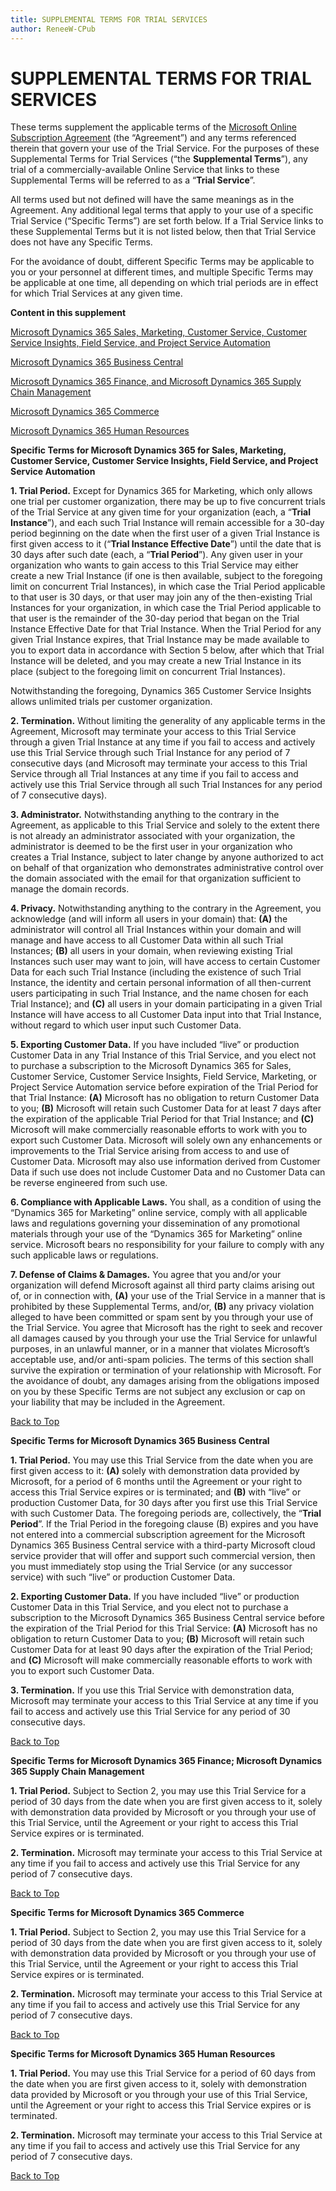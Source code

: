 ```yaml
---
title: SUPPLEMENTAL TERMS FOR TRIAL SERVICES
author: ReneeW-CPub
---
```


<a name="top"></a>
# SUPPLEMENTAL TERMS FOR TRIAL SERVICES

These terms supplement the applicable terms of the [Microsoft Online
Subscription
Agreement](https://azure.microsoft.com/en-us/support/legal/subscription-agreement/)
(the “Agreement”) and any terms referenced therein that govern your use of the
Trial Service. For the purposes of these Supplemental Terms for Trial Services
(“the **Supplemental Terms**”), any trial of a commercially-available Online
Service that links to these Supplemental Terms will be referred to as a “**Trial
Service**”.

All terms used but not defined will have the same meanings as in the Agreement.
Any additional legal terms that apply to your use of a specific Trial Service
(“Specific Terms”) are set forth below. If a Trial Service links to these
Supplemental Terms but it is not listed below, then that Trial Service does not
have any Specific Terms.

For the avoidance of doubt, different Specific Terms may be applicable to you or
your personnel at different times, and multiple Specific Terms may be applicable
at one time, all depending on which trial periods are in effect for which Trial
Services at any given time.

**Content in this supplement**

[Microsoft Dynamics 365 Sales, Marketing, Customer Service, Customer Service Insights, Field Service, and Project Service Automation](#1)

[Microsoft Dynamics 365 Business Central](#2)

[Microsoft Dynamics 365 Finance, and Microsoft Dynamics 365 Supply Chain Management](#3)

[Microsoft Dynamics 365 Commerce](#4)

[Microsoft Dynamics 365 Human Resources](#5)

<a name="1"></a>
**Specific Terms for Microsoft Dynamics 365 for Sales, Marketing, Customer
Service, Customer Service Insights, Field Service, and Project Service
Automation**

**1. Trial Period.** Except for Dynamics 365 for Marketing, which only allows
one trial per customer organization, there may be up to five concurrent trials
of the Trial Service at any given time for your organization (each, a “**Trial
Instance**”), and each such Trial Instance will remain accessible for a 30-day
period beginning on the date when the first user of a given Trial Instance is
first given access to it (“**Trial Instance Effective Date**”) until the date
that is 30 days after such date (each, a “**Trial Period**”). Any given user in
your organization who wants to gain access to this Trial Service may either
create a new Trial Instance (if one is then available, subject to the foregoing
limit on concurrent Trial Instances), in which case the Trial Period applicable
to that user is 30 days, or that user may join any of the then-existing Trial
Instances for your organization, in which case the Trial Period applicable to
that user is the remainder of the 30-day period that began on the Trial Instance
Effective Date for that Trial Instance. When the Trial Period for any given
Trial Instance expires, that Trial Instance may be made available to you to
export data in accordance with Section 5 below, after which that Trial Instance
will be deleted, and you may create a new Trial Instance in its place (subject
to the foregoing limit on concurrent Trial Instances).

Notwithstanding the foregoing, Dynamics 365 Customer Service Insights allows
unlimited trials per customer organization.

**2. Termination.** Without limiting the generality of any applicable terms in
the Agreement, Microsoft may terminate your access to this Trial Service through
a given Trial Instance at any time if you fail to access and actively use this
Trial Service through such Trial Instance for any period of 7 consecutive days
(and Microsoft may terminate your access to this Trial Service through all Trial
Instances at any time if you fail to access and actively use this Trial Service
through all such Trial Instances for any period of 7 consecutive days).

**3. Administrator.** Notwithstanding anything to the contrary in the Agreement,
as applicable to this Trial Service and solely to the extent there is not
already an administrator associated with your organization, the administrator is
deemed to be the first user in your organization who creates a Trial Instance,
subject to later change by anyone authorized to act on behalf of that
organization who demonstrates administrative control over the domain associated
with the email for that organization sufficient to manage the domain records.

**4. Privacy.** Notwithstanding anything to the contrary in the Agreement, you
acknowledge (and will inform all users in your domain) that: **(A)** the
administrator will control all Trial Instances within your domain and will
manage and have access to all Customer Data within all such Trial Instances;
**(B)** all users in your domain, when reviewing existing Trial Instances such
user may want to join, will have access to certain Customer Data for each such
Trial Instance (including the existence of such Trial Instance, the identity and
certain personal information of all then-current users participating in such
Trial Instance, and the name chosen for each Trial Instance); and **(C)** all
users in your domain participating in a given Trial Instance will have access to
all Customer Data input into that Trial Instance, without regard to which user
input such Customer Data.

**5. Exporting Customer Data.** If you have included “live” or production
Customer Data in any Trial Instance of this Trial Service, and you elect not to
purchase a subscription to the Microsoft Dynamics 365 for Sales, Customer
Service, Customer Service Insights, Field Service, Marketing, or Project Service
Automation service before expiration of the Trial Period for that Trial
Instance: **(A)** Microsoft has no obligation to return Customer Data to you;
**(B)** Microsoft will retain such Customer Data for at least 7 days after the
expiration of the applicable Trial Period for that Trial Instance; and **(C)**
Microsoft will make commercially reasonable efforts to work with you to export
such Customer Data. Microsoft will solely own any enhancements or improvements
to the Trial Service arising from access to and use of Customer Data. Microsoft
may also use information derived from Customer Data if such use does not include
Customer Data and no Customer Data can be reverse engineered from such use.

**6. Compliance with Applicable Laws.** You shall, as a condition of using the
“Dynamics 365 for Marketing” online service, comply with all applicable laws and
regulations governing your dissemination of any promotional materials through
your use of the “Dynamics 365 for Marketing” online service. Microsoft bears no
responsibility for your failure to comply with any such applicable laws or
regulations.

**7. Defense of Claims & Damages.** You agree that you and/or your organization
will defend Microsoft against all third party claims arising out of, or in
connection with, **(A)** your use of the Trial Service in a manner that is
prohibited by these Supplemental Terms, and/or, **(B)** any privacy violation
alleged to have been committed or spam sent by you through your use of the Trial
Service. You agree that Microsoft has the right to seek and recover all damages
caused by you through your use the Trial Service for unlawful purposes, in an
unlawful manner, or in a manner that violates Microsoft’s acceptable use, and/or
anti-spam policies. The terms of this section shall survive the expiration or
termination of your relationship with Microsoft. For the avoidance of doubt, any
damages arising from the obligations imposed on you by these Specific Terms are
not subject any exclusion or cap on your liability that may be included in the
Agreement.

[Back to Top](#top)

<a name="2"></a>
**Specific Terms for Microsoft Dynamics 365 Business Central**

**1. Trial Period.** You may use this Trial Service from the date when you are
first given access to it: **(A)** solely with demonstration data provided by
Microsoft, for a period of 6 months until the Agreement or your right to access
this Trial Service expires or is terminated; and **(B)** with “live” or
production Customer Data, for 30 days after you first use this Trial Service
with such Customer Data. The foregoing periods are, collectively, the “**Trial
Period**”. If the Trial Period in the foregoing clause (B) expires and you have
not entered into a commercial subscription agreement for the Microsoft Dynamics
365 Business Central service with a third-party Microsoft cloud service provider
that will offer and support such commercial version, then you must immediately
stop using the Trial Service (or any successor service) with such “live” or
production Customer Data.

**2. Exporting Customer Data.** If you have included “live” or production
Customer Data in this Trial Service, and you elect not to purchase a
subscription to the Microsoft Dynamics 365 Business Central service before the
expiration of the Trial Period for this Trial Service: **(A)** Microsoft has no
obligation to return Customer Data to you; **(B)** Microsoft will retain such
Customer Data for at least 90 days after the expiration of the Trial Period; and
**(C)** Microsoft will make commercially reasonable efforts to work with you to
export such Customer Data.

**3. Termination.** If you use this Trial Service with demonstration data,
Microsoft may terminate your access to this Trial Service at any time if you
fail to access and actively use this Trial Service for any period of 30
consecutive days.

[Back to Top](#top)

<a name="3"></a>
**Specific Terms for Microsoft Dynamics 365 Finance; Microsoft Dynamics 365
Supply Chain Management**

**1. Trial Period.** Subject to Section 2, you may use this Trial Service for a
period of 30 days from the date when you are first given access to it, solely
with demonstration data provided by Microsoft or you through your use of this
Trial Service, until the Agreement or your right to access this Trial Service
expires or is terminated.

**2. Termination.** Microsoft may terminate your access to this Trial Service at
any time if you fail to access and actively use this Trial Service for any
period of 7 consecutive days.

[Back to Top](#top)

<a name="4"></a>
**Specific Terms for Microsoft Dynamics 365 Commerce**

**1. Trial Period.** Subject to Section 2, you may use this Trial Service for a
period of 30 days from the date when you are first given access to it, solely
with demonstration data provided by Microsoft or you through your use of this
Trial Service, until the Agreement or your right to access this Trial Service
expires or is terminated.

**2. Termination.** Microsoft may terminate your access to this Trial Service at
any time if you fail to access and actively use this Trial Service for any
period of 7 consecutive days.

[Back to Top](#top)

<a name="5"></a>
**Specific Terms for Microsoft Dynamics 365 Human Resources**

**1. Trial Period.** You may use this Trial Service for a period of 60 days from
the date when you are first given access to it, solely with demonstration data
provided by Microsoft or you through your use of this Trial Service, until the
Agreement or your right to access this Trial Service expires or is terminated.

**2. Termination.** Microsoft may terminate your access to this Trial Service at
any time if you fail to access and actively use this Trial Service for any
period of 7 consecutive days.

[Back to Top](#top)
